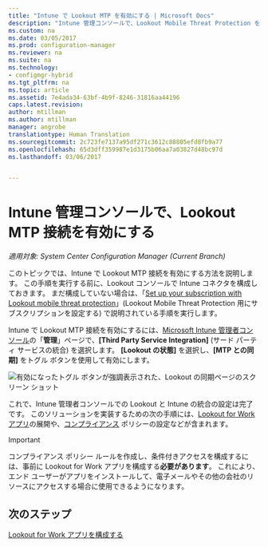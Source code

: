```yaml
---
title: "Intune で Lookout MTP を有効にする | Microsoft Docs"
description: "Intune 管理コンソールで、Lookout Mobile Threat Protection を有効にします。"
ms.custom: na
ms.date: 03/05/2017
ms.prod: configuration-manager
ms.reviewer: na
ms.suite: na
ms.technology:
- configmgr-hybrid
ms.tgt_pltfrm: na
ms.topic: article
ms.assetid: 7e4ada34-63bf-4b9f-8246-31816aa44196
caps.latest.revision: 
author: mtillman
ms.author: mtillman
manager: angrobe
translationtype: Human Translation
ms.sourcegitcommit: 2c723fe7137a95df271c3612c88805efd8fb9a77
ms.openlocfilehash: 65d3dff359987e1d3175b06aa7a03827d48bc97d
ms.lasthandoff: 03/06/2017


---
```

# <a name="enable-lookout-mtp-connection-in-the-intune-admin-console"></a>Intune 管理コンソールで、Lookout MTP 接続を有効にする

*適用対象: System Center Configuration Manager (Current Branch)*

このトピックでは、Intune で Lookout MTP 接続を有効にする方法を説明します。 この手順を実行する前に、Lookout コンソールで Intune コネクタを構成しておきます。  まだ構成していない場合は、「[Set up your subscription with Lookout mobile threat protection](set-up-your-subscription-with-lookout.md)」(Lookout Mobile Threat Protection 用にサブスクリプションを設定する) で説明されている手順を実行します。

Intune で Lookout MTP 接続を有効にするには、[Microsoft Intune 管理者コンソール](https://manage.microsoft.com)の「**管理**」ページで、**[Third Party Service Integration]** (サード パーティ サービスの統合) を選択します。 **[Lookout の状態]** を選択し、**[MTP との同期]** をトグル ボタンを使用して有効にします。

![有効になったトグル ボタンが強調表示された、Lookout の同期ページのスクリーン ショット](media/lookout-intune-synchronization.png)

これで、Intune 管理者コンソールでの Lookout と Intune の統合の設定は完了です。  このソリューションを実装するための次の手順には、[Lookout for Work アプリ](configure-and-deploy-lookout-for-work-apps.md)の展開や、[コンプライアンス](enable-device-threat-protection-rule-compliance-policy.md) ポリシーの設定などが含まれます。

>[!IMPORTANT]
> コンプライアンス ポリシー ルールを作成し、条件付きアクセスを構成するには、事前に Lookout for Work アプリを構成する**必要があります**。 これにより、エンド ユーザーがアプリをインストールして、電子メールやその他の会社のリソースにアクセスする場合に使用できるようになります。

## <a name="next-steps"></a>次のステップ
[Lookout for Work アプリを構成する](configure-and-deploy-lookout-for-work-apps.md)

